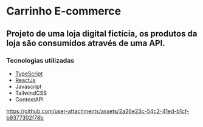 # Carrinho E-commerce
## Projeto de uma loja digital fictícia, os produtos da loja são consumidos através de uma API.
### Tecnologias utilizadas
- [TypeScript](https://www.typescriptlang.org/)
- [ReactJs](https://react.dev/)
- Javascript
- TailwindCSS
- ContextAPI



https://github.com/user-attachments/assets/2a26e23c-54c2-41ed-b1cf-b9377302f78b

